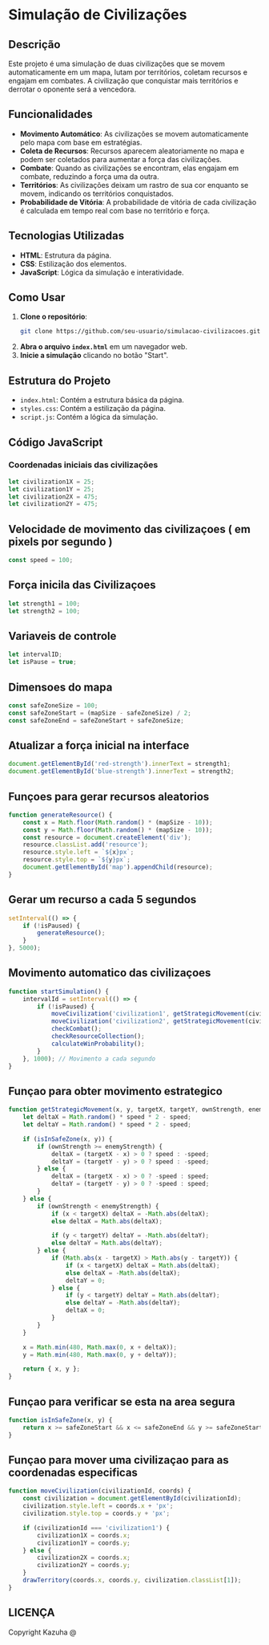 # Simulação de Civilizações

## Descrição

Este projeto é uma simulação de duas civilizações que se movem automaticamente em um mapa, lutam por territórios, coletam recursos e engajam em combates. A civilização que conquistar mais territórios e derrotar o oponente será a vencedora.

## Funcionalidades

- **Movimento Automático**: As civilizações se movem automaticamente pelo mapa com base em estratégias.
- **Coleta de Recursos**: Recursos aparecem aleatoriamente no mapa e podem ser coletados para aumentar a força das civilizações.
- **Combate**: Quando as civilizações se encontram, elas engajam em combate, reduzindo a força uma da outra.
- **Territórios**: As civilizações deixam um rastro de sua cor enquanto se movem, indicando os territórios conquistados.
- **Probabilidade de Vitória**: A probabilidade de vitória de cada civilização é calculada em tempo real com base no território e força.

## Tecnologias Utilizadas

- **HTML**: Estrutura da página.
- **CSS**: Estilização dos elementos.
- **JavaScript**: Lógica da simulação e interatividade.

## Como Usar

1. **Clone o repositório**:
    ```bash
    git clone https://github.com/seu-usuario/simulacao-civilizacoes.git
    ```
2. **Abra o arquivo `index.html`** em um navegador web.
3. **Inicie a simulação** clicando no botão "Start".

## Estrutura do Projeto

- `index.html`: Contém a estrutura básica da página.
- `styles.css`: Contém a estilização da página.
- `script.js`: Contém a lógica da simulação.

## Código JavaScript

### Coordenadas iniciais das civilizações

```javascript
let civilization1X = 25;
let civilization1Y = 25;
let civilization2X = 475;
let civilization2Y = 475;
```
## Velocidade de movimento das civilizaçoes ( em pixels por segundo )


``` javascript 
const speed = 100;
```

## Força inicila das Civilizaçoes

``` javascript
let strength1 = 100;
let strength2 = 100;
```

## Variaveis de controle 

``` javascript 
let intervalID;
let isPause = true;
```

## Dimensoes do mapa 

``` javascript
const safeZoneSize = 100;
const safeZoneStart = (mapSize - safeZoneSize) / 2;
const safeZoneEnd = safeZoneStart + safeZoneSize;
```

## Atualizar a força inicial na interface 

``` javascript 
document.getElementById('red-strength').innerText = strength1;
document.getElementById('blue-strength').innerText = strength2;
```

## Funçoes para gerar recursos aleatorios

``` javascript 
function generateResource() {
    const x = Math.floor(Math.random() * (mapSize - 10));
    const y = Math.floor(Math.random() * (mapSize - 10));
    const resource = document.createElement('div');
    resource.classList.add('resource');
    resource.style.left = `${x}px`;
    resource.style.top = `${y}px`;
    document.getElementById('map').appendChild(resource);
}
```

## Gerar um recurso a cada 5 segundos 

``` javascript
setInterval(() => {
    if (!isPaused) {
        generateResource();
    }
}, 5000);
```

## Movimento automatico das civilizaçoes 

``` javascript
function startSimulation() {
    intervalId = setInterval(() => {
        if (!isPaused) {
            moveCivilization('civilization1', getStrategicMovement(civilization1X, civilization1Y, civilization2X, civilization2Y, strength1, strength2));
            moveCivilization('civilization2', getStrategicMovement(civilization2X, civilization2Y, civilization1X, civilization1Y, strength2, strength1));
            checkCombat();
            checkResourceCollection();
            calculateWinProbability();
        }
    }, 1000); // Movimento a cada segundo
}
```
## Funçao para obter movimento estrategico 

``` javascript
function getStrategicMovement(x, y, targetX, targetY, ownStrength, enemyStrength) {
    let deltaX = Math.random() * speed * 2 - speed;
    let deltaY = Math.random() * speed * 2 - speed;

    if (isInSafeZone(x, y)) {
        if (ownStrength >= enemyStrength) {
            deltaX = (targetX - x) > 0 ? speed : -speed;
            deltaY = (targetY - y) > 0 ? speed : -speed;
        } else {
            deltaX = (targetX - x) > 0 ? -speed : speed;
            deltaY = (targetY - y) > 0 ? -speed : speed;
        }
    } else {
        if (ownStrength < enemyStrength) {
            if (x < targetX) deltaX = -Math.abs(deltaX);
            else deltaX = Math.abs(deltaX);

            if (y < targetY) deltaY = -Math.abs(deltaY);
            else deltaY = Math.abs(deltaY);
        } else {
            if (Math.abs(x - targetX) > Math.abs(y - targetY)) {
                if (x < targetX) deltaX = Math.abs(deltaX);
                else deltaX = -Math.abs(deltaX);
                deltaY = 0;
            } else {
                if (y < targetY) deltaY = Math.abs(deltaY);
                else deltaY = -Math.abs(deltaY);
                deltaX = 0;
            }
        }
    }

    x = Math.min(480, Math.max(0, x + deltaX));
    y = Math.min(480, Math.max(0, y + deltaY));

    return { x, y };
}
```

## Funçao para verificar se esta na area segura 

``` javascript 
function isInSafeZone(x, y) {
    return x >= safeZoneStart && x <= safeZoneEnd && y >= safeZoneStart && y <= safeZoneEnd;
}
```

## Funçao para mover uma civilizaçao para as coordenadas especificas 

``` javascript
function moveCivilization(civilizationId, coords) {
    const civilization = document.getElementById(civilizationId);
    civilization.style.left = coords.x + 'px';
    civilization.style.top = coords.y + 'px';

    if (civilizationId === 'civilization1') {
        civilization1X = coords.x;
        civilization1Y = coords.y;
    } else {
        civilization2X = coords.x;
        civilization2Y = coords.y;
    }
    drawTerritory(coords.x, coords.y, civilization.classList[1]);
}
```

## LICENÇA 

Copyright Kazuha @
